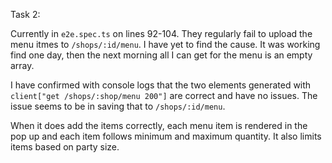 Task 2:

Currently in `e2e.spec.ts` on lines 92-104. They regularly fail to upload the menu itmes to `/shops/:id/menu`. I have yet to find the cause. It was working find one day, then the next morning all I can get for the menu is an empty array. 

I have confirmed with console logs that the two elements generated with `client["get /shops/:shop/menu 200"]` are correct and have no issues. The issue seems to be in saving that to `/shops/:id/menu`.

When it does add the items correctly, each menu item is rendered in the pop up and each item follows minimum and maximum quantity. It also limits items based on party size.